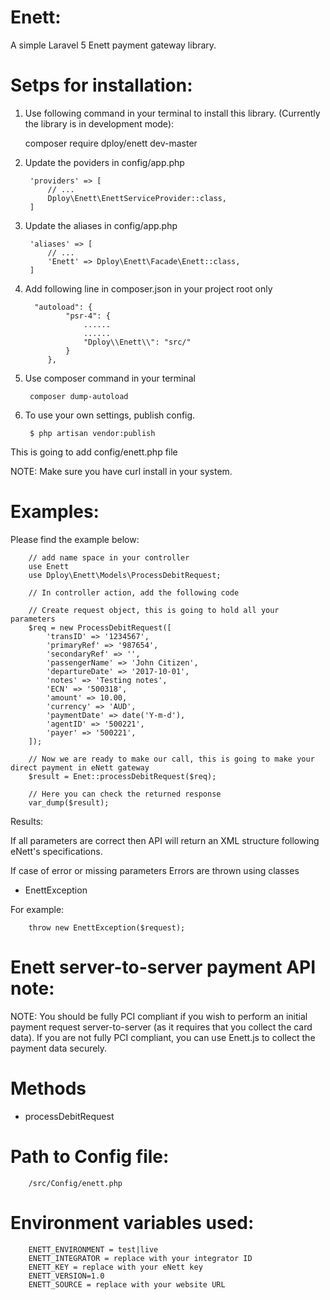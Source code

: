 # Enett:
A simple Laravel 5 Enett payment gateway library.


# Setps for installation:
1. Use following command in your terminal to install this library. (Currently the library is in development mode):

	composer require dploy/enett dev-master

2. Update the poviders in config/app.php

		'providers' => [
	        // ...
	        Dploy\Enett\EnettServiceProvider::class,
	    ]

3. Update the aliases in config/app.php

	    'aliases' => [
	        // ...
	        'Enett' => Dploy\Enett\Facade\Enett::class,
	    ]

4. Add following line in composer.json in your project root only

		 "autoload": {
		        "psr-4": {
			        ......
			        ......
		            "Dploy\\Enett\\": "src/"
		        }
		    },

5. Use composer command in your terminal

		composer dump-autoload

6. To use your own settings, publish config.

		$ php artisan vendor:publish

This is going to add config/enett.php file

NOTE: Make sure you have curl install in your system.


# Examples:
Please find the example below:

 		// add name space in your controller
 		use Enett
		use Dploy\Enett\Models\ProcessDebitRequest;

 		// In controller action, add the following code

		// Create request object, this is going to hold all your parameters
		$req = new ProcessDebitRequest([
			'transID' => '1234567',
			'primaryRef' => '987654',
			'secondaryRef' => '',
			'passengerName' => 'John Citizen',
			'departureDate' => '2017-10-01',
			'notes' => 'Testing notes',
			'ECN' => '500318',
			'amount' => 10.00,
			'currency' => 'AUD',
			'paymentDate' => date('Y-m-d'),
			'agentID' => '500221',
			'payer' => '500221',
		]);

		// Now we are ready to make our call, this is going to make your direct payment in eNett gateway
		$result = Enet::processDebitRequest($req);

		// Here you can check the returned response
		var_dump($result);

Results:

If all parameters are correct then API will return an XML structure following eNett's specifications.

If case of error or missing parameters
Errors are thrown using classes
- EnettException

For example:

		throw new EnettException($request);


# Enett server-to-server payment API note:
NOTE: You should be fully PCI compliant if you wish to perform an initial payment request server-to-server (as it requires that you collect the card data). If you are not fully PCI compliant, you can use Enett.js to collect the payment data securely.

# Methods
- processDebitRequest

# Path to Config file:
		/src/Config/enett.php

# Environment variables used:

		ENETT_ENVIRONMENT = test|live
		ENETT_INTEGRATOR = replace with your integrator ID
		ENETT_KEY = replace with your eNett key
		ENETT_VERSION=1.0
		ENETT_SOURCE = replace with your website URL
